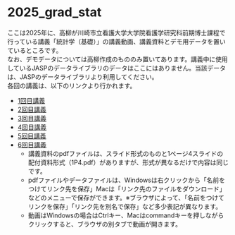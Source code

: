 # 2025_grad_stat
ここは2025年に、高柳が川崎市立看護大学大学院看護学研究科前期博士課程で行っている講義「統計学（基礎）」の講義動画、講義資料とデモ用データを置いているところです。</br>
なお、デモデータについては高柳作成のもののみ置いてあります。講義中に使用しているJASPのデータライブラリのデータはここにはありません。当該データは、JASPのデータライブラリより利用してください。</br>
各回の講義は、以下のリンクより行かれます。
* [1回目講義](https://github.com/kerokerodasu-collab/2025_grad_stat/blob/01/README.md#01)</br>
* [2回目講義](https://github.com/kerokerodasu-collab/2025_grad_stat/blob/02/README.md#02)</br>
* [3回目講義](https://github.com/kerokerodasu-collab/2025_grad_stat/blob/03/README.md#03)</br>
* [4回目講義](https://github.com/kerokerodasu-collab/2025_grad_stat/blob/04/README.md#04)</br>
* [5回目講義](https://github.com/kerokerodasu-collab/2025_grad_stat/blob/05/README.md#05)</br>
* [6回目講義](https://github.com/kerokerodasu-collab/2025_grad_stat/blob/06/README.md#06)
  * 講義資料のpdfファイルは、スライド形式のものと1ページ4スライドの配付資料形式（1P4.pdf）がありますが、形式が異なるだけで内容は同じです。</br>
  * pdfファイルやデータファイルは、Windowsは右クリックから「名前をつけてリンク先を保存」Macは「リンク先のファイルをダウンロード」などのメニューで保存ができます。※ブラウザによって、「名前をつけてリンクを保存」「リンク先を別名で保存」など多少表記が異なります。</br>
  * 動画はWindowsの場合はCtrlキー、Macはcommandキーを押しながらクリックすると、ブラウザの別タブで動画が開きます。</br>
